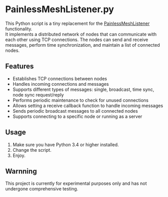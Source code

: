 # PainlessMeshListener.py

This Python script is a tiny replacement for the [PainlessMeshListener](https://gitlab.com/painlessMesh/painlessMeshListener) functionality.    
It implements a distributed network of nodes that can communicate with each other using TCP connections. The nodes can send and receive messages, perform time synchronization, and maintain a list of connected nodes.  

## Features

- Establishes TCP connections between nodes
- Handles incoming connections and messages
- Supports different types of messages: single, broadcast, time sync, node sync request/reply
- Performs periodic maintenance to check for unused connections
- Allows setting a receive callback function to handle incoming messages
- Sends periodic broadcast messages to all connected nodes
- Supports connecting to a specific node or running as a server

## Usage

1. Make sure you have Python 3.4 or higher installed.
2. Change the script.
3. Enjoy.

## Warnning

This project is currently for experimental purposes only and has not undergone comprehensive testing.